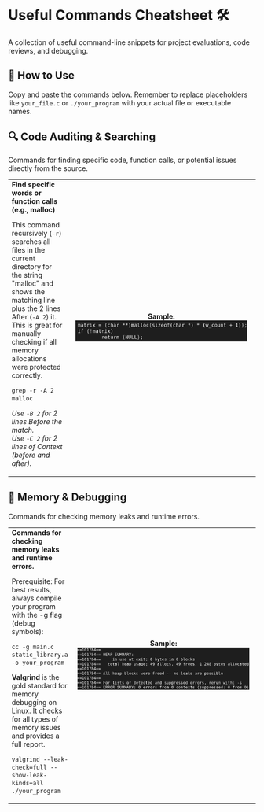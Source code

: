# Useful Commands Cheatsheet 🛠️
A collection of useful command-line snippets for project evaluations, code reviews, and debugging.

## 🚀 How to Use
Copy and paste the commands below. Remember to replace placeholders like `your_file.c` or `./your_program` with your actual file or executable names.

## 🔍 Code Auditing & Searching
Commands for finding specific code, function calls, or potential issues directly from the source.

<table>
<tr>
<td valign="top">
<strong>Find specific words or function calls (e.g., malloc)</strong>
<p>This command recursively (<code>-r</code>) searches all files in the current directory for the string "malloc" and shows the matching line plus the 2 lines After (<code>-A 2</code>) it. This is great for manually checking if all memory allocations were protected correctly.</p>

<pre><code>grep -r -A 2 malloc</code></pre>

<p><em>Use <code>-B 2</code> for 2 lines Before the match.</em><br>
<em>Use <code>-C 2</code> for 2 lines of Context (before and after).</em></p>
</td>
<td valign="center" width="370" align="center">
<strong>Sample:</strong><br>
<img src="assets/grep.png" alt="Grep" width="350"/>
</td>
</tr>
</table>

## 🧠 Memory & Debugging
Commands for checking memory leaks and runtime errors.

<table>
<tr>
<td valign="top">
<strong>Commands for checking memory leaks and runtime errors.</strong>
<p> Prerequisite: For best results, always compile your program with the -g flag (debug symbols): </p>

<pre><code>cc -g main.c static_library.a -o your_program</code></pre>

<p> <strong> Valgrind</strong> is the gold standard for memory debugging on Linux. It checks for all types of memory issues and provides a full report. </p>

<pre><code>valgrind --leak-check=full --show-leak-kinds=all ./your_program</code></pre>

</td>
<td valign="center" width="370" align="center">
<strong>Sample:</strong><br>
<img src="assets/valgrind.png" alt="Valgrind" width="350"/>
</td>
</tr>
</table>

